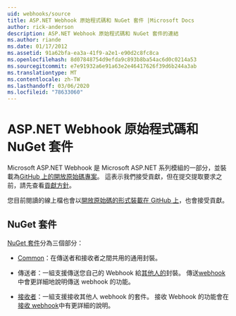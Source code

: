 ```yaml
---
uid: webhooks/source
title: ASP.NET Webhook 原始程式碼和 NuGet 套件 |Microsoft Docs
author: rick-anderson
description: ASP.NET Webhook 原始程式碼和 NuGet 套件的連結
ms.author: riande
ms.date: 01/17/2012
ms.assetid: 91a62bfa-ea3a-41f9-a2e1-e90d2c8fc8ca
ms.openlocfilehash: 8d07848754d9efda9c893b8ba54ac6d0c0214a53
ms.sourcegitcommit: e7e91932a6e91a63e2e46417626f39d6b244a3ab
ms.translationtype: MT
ms.contentlocale: zh-TW
ms.lasthandoff: 03/06/2020
ms.locfileid: "78633060"
---
```

# <a name="aspnet-webhooks-source-code-and-nuget-packages"></a>ASP.NET Webhook 原始程式碼和 NuGet 套件

Microsoft ASP.NET Webhook 是 Microsoft ASP.NET 系列模組的一部分，並裝載為[GitHub 上的開放原始碼專案](https://github.com/aspnet/WebHooks)。 這表示我們接受貢獻，但在提交提取要求之前，請先查看[貢獻方針](https://github.com/aspnet/Home/blob/master/CONTRIBUTING.md)。

您目前閱讀的線上檔也會以[開放原始碼的形式裝載在 GitHub 上](http://docs.asp.net/en/latest/contribute/style-guide.html#style-guide)，也會接受貢獻。

## <a name="nuget-packages"></a>NuGet 套件

[NuGet 套件](https://nuget.org/packages?q=Microsoft.AspNet.WebHooks)分為三個部分：

* [Common](https://www.nuget.org/packages?q=Microsoft.AspNet.WebHooks.Common)：在傳送者和接收者之間共用的通用封裝。

* 傳送者：一組支援傳送您自己的 Webhook 給[其他人的](https://www.nuget.org/packages?q=Microsoft.AspNet.WebHooks.Custom)封裝。 傳送[webhook](sending/senders.md)中會更詳細地說明傳送 webhook 的功能。

* [接收者](https://www.nuget.org/packages?q=Microsoft.AspNet.WebHooks.Receivers)：一組支援接收其他人 webhook 的套件。 接收 Webhook 的功能會在[接收 webhook](receiving/index.md)中有更詳細的說明。
